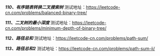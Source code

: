 *******110、有序链表转换二叉搜索树*******     测试地址：https://leetcode-cn.com/problems/balanced-binary-tree/


*******111、二叉树的最小深度*******     测试地址：https://leetcode-cn.com/problems/minimum-depth-of-binary-tree/


*******112、路径总和*******     测试地址：https://leetcode-cn.com/problems/path-sum/


*******113、路径总和2*******     测试地址：https://leetcode-cn.com/problems/path-sum-ii/


